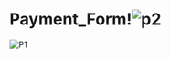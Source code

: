 # Payment_Form!![p2](https://user-images.githubusercontent.com/52414610/155929388-e26d9408-026d-4efc-a435-a1a90e0e4fb8.png)
![P1](https://user-images.githubusercontent.com/52414610/155929391-e305be36-b029-4c53-91f8-a1da200ef47c.png)

